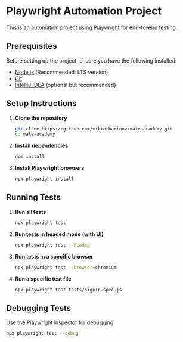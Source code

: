 # Playwright Automation Project

This is an automation project using [Playwright](https://playwright.dev/) for end-to-end testing.

## Prerequisites

Before setting up the project, ensure you have the following installed:

- [Node.js](https://nodejs.org/) (Recommended: LTS version)
- [Git](https://git-scm.com/)
- [IntelliJ IDEA](https://www.jetbrains.com/idea/) (optional but recommended)

## Setup Instructions

1. **Clone the repository**
   ```sh
   git clone https://github.com/viktorbarinov/mate-academy.git
   cd mate-academy

2. **Install dependencies**
   ```sh
   npm install

3. **Install Playwright browsers**
   ```sh
   npx playwright install

## Running Tests

1. **Run all tests**
   ```sh
   npx playwright test

2. **Run tests in headed mode (with UI)**
   ```sh
   npx playwright test --headed

3. **Run tests in a specific browser**
   ```sh
   npx playwright test --browser=chromium

4. **Run a specific test file**
   ```sh
   npx playwright test tests/signIn.spec.js

## Debugging Tests

Use the Playwright inspector for debugging:

   ```sh
   npx playwright test --debug